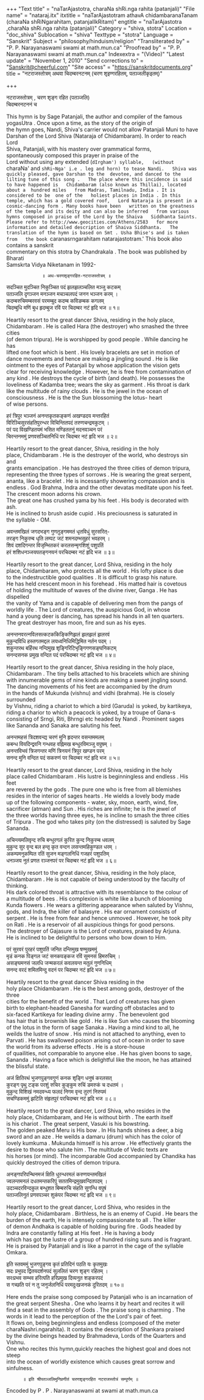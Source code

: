+++
"Text title" = "naTarAjastotra, charaNa shRi.nga rahita (patanjali)"
"File name" = "nataraj.itx"
itxtitle = "naTarAjastotram athavA chidambaranaTanam (charaNa shRiNgarahitam, patanjalIkRitam)"
engtitle = "naTarAjastotra ,charaNa shRi.nga rahita (patanjali)"
Category = "shiva, stotra"
Location = "doc_shiva"
Sublocation = "shiva"
Texttype = "stotra"
Language = "Sanskrit"
Subject = "philosophy/hinduism/religion"
"Transliterated by" = "P. P. Narayanaswami swami at math.mun.ca"
"Proofread by" = "P. P. Narayanaswami swami at math.mun.ca"
Indexextra = "(Video)"
"Latest update" = "November 1, 2010"
"Send corrections to" = "Sanskrit@cheerful.com"
"Site access" = "https://sanskritdocuments.org"
title = "नटराजस्तोत्रम् अथवा चिदम्बरनटनम् (चरण शृइण्गरहितम्, पतञ्जलीकृइतम्)"

+++
  
 नटराजस्तोत्रम् , चरण शृङ्ग रहित (पतञ्जलि)   
चिदम्बरनटननं च  
  
This hymn is by Sage Patanjali, the author and compiler of the famous  
yogasUtra . Once upon a time, as the story of the origin of  
the hymn goes, Nandi, Shiva's carrier would not allow Patanjali Muni to have  
Darshan of the Lord Shiva (Nataraja of Chidambaram).  In order to reach Lord  
Shiva, Patanjali, with his mastery over grammatical forms,  
spontaneously composed this prayer in praise of the  
Lord without using any extended (`dIrgham') syllable,  
(without `charaNa' and `shRi~Nga' i.e . leg and horn) to tease Nandi.  
Shiva was quickly pleased, gave Darshan to the  devotee, and danced to the  
lilting tune of this song .  
The place where this incidence is said to have happened is  
Chidambaram (also known as Thillai), located about a  hundred miles  
from Madras, Tamilnadu, India . It is considered to be  one of the  
holiest places in India . In this temple, which has a gold covered roof,  
Lord Nataraja is present in a cosmic-dancing form . Many books have been  
written on the greatness of the temple and its deity and can also be inferred  
from various hymns composed in praise of the Lord by the Shaiva  
Siddhanta Saints.  
Please refer to http://www.geocities.com/Athens/2583  
for more information and detailed description of Shaiva Siddhanta.  
The translation of the hymn is based on Smt . Usha Bhise's and is taken from  
the book `caranasrngarahitam natarajastotram.' This book also contains a sanskrit  
commentary on this stotra by Chandrakala . The book was published by Bharati  
Samskrta Vidya Niketanam in 1992-  
  
                 ॥ अथ-चरणशृङ्गरहित-नटराजस्तोत्रम् ॥  
  
सदञ्चित मुदञ्चित निकुञ्चित पदं झलझलञ्चलित मञ्जु कटकम्  
पतञ्जलि दृगञ्जन मनञ्जन मचञ्चलपदं जनन भञ्जन करम् ।  
कदम्बरुचिमम्बरवसं परमम्बुद कदम्ब कविडम्बक कगलम्  
चिदम्बुधि मणिं बुध हृदम्बुज रविं पर चिदम्बर नटं हृदि भज ॥ १॥  
  
  
Heartily resort to the great dancer Shiva, residing in the holy place,  
Chidambaram . He is called Hara (the destroyer) who smashed the three cities  
(of demon tripura). He is worshipped by good people . While dancing he has  
lifted one foot which is bent . His lovely bracelets are set in motion of  
dance movements and hence are making a jingling sound . He is like  
ointment to the eyes of Patanjali by whose application the vision gets  
clear for receiving knowledge . However, he is free from contamination of  
any kind . He destroys the cycle of birth (and death). He possesses the  
loveliness of Kadamba tree; wears the sky as garment . His throat is dark  
like the multitude of rainy clouds . He is the jewel in the ocean of  
consciousness . He is the the Sun blossoming  the lotus- heart  
of wise persons.  
  
हरं त्रिपुर भञ्जनं अनन्तकृतकङ्कणं अखण्डदय मन्तरहितं  
विरिञ्चिसुरसंहतिपुरन्धर विचिन्तितपदं तरुणचन्द्रमकुटम् ।  
परं पद विखण्डितयमं भसित मण्डिततनुं मदनवञ्चन परं  
चिरन्तनममुं प्रणवसञ्चितनिधिं पर चिदम्बर नटं हृदि भज ॥ २॥  
  
  
Heartily resort to the great dancer, Shiva, residing in the holy  
place, Chidambaram . He is the destroyer of the world, who destroys sin and  
grants emancipation . He has destroyed the three cities of demon tripura,  
representing the three types of sorrows . He is wearing the great serpent,  
ananta, like a bracelet . He is incessantly showering compassion and is  
endless . God Brahma, Indra and the other devatas meditate upon his feet.  
The crescent moon adorns his crown.  
The great one has crushed yama by his feet . His body is decorated with ash.  
He is inclined to brush aside cupid . His preciousness is saturated in  
the syllable - OM.  
  
अवन्तमखिलं जगदभङ्ग गुणतुङ्गममतं धृतविधुं सुरसरित्-  
तरङ्ग निकुरम्ब धृति लम्पट जटं शमनदम्भसुहरं भवहरम् ।  
शिवं दशदिगन्तर विजृम्भितकरं करलसन्मृगशिशुं पशुपतिं  
हरं शशिधनञ्जयपतङ्गनयनं परचिदम्बर नटं हृदि भज ॥ ३॥  
  
  
Heartily resort to the great dancer, Lord Shiva, residing in the holy  
place, Chidambaram, who protects all the world . His lofty place is due  
to the indestructible good qualities . It is difficult to grasp his nature.  
He has held crescent moon in his forehead . His matted hair is covetous  
of holding the multitude of waves of the divine river, Ganga . He has dispelled  
the vanity of Yama and is capable of delivering men from the pangs of  
worldly life . The Lord of creatures, the auspicious God, in whose  
hand a young deer is dancing, has spread his hands in all ten quarters.  
The great destroyer has moon, fire and sun as his eyes.  
  
अनन्तनवरत्नविलसत्कटककिङ्किणिझलं झलझलं झलरवं  
मुकुन्दविधि हस्तगतमद्दल लयध्वनिधिमिद्धिमित नर्तन पदम् ।  
शकुन्तरथ बर्हिरथ नन्दिमुख शृङ्गिरिटिभृङ्गिगणसङ्घनिकटम्  
सनन्दसनक प्रमुख वन्दित पदं परचिदम्बर नटं हृदि भज ॥ ४॥  
  
  
Heartily resort to the great dancer, Shiva residing in the holy place,  
Chidambaram . The tiny bells attached to his bracelets which are shining  
with innumerable gems of nine kinds are making a sweet jingling sound.  
The dancing movements of his feet are accompanied by the drum  
in the hands of Mukunda (vishnu) and vidhi (brahma). He is closely surrounded  
by Vishnu, riding a chariot to which a bird (Garuda) is yoked, by kartikeya,  
riding a charior to which a peacock is yoked, by a troupe of Gana-s  
consisting of Srngi, Riti, Bhrngi etc headed by Nandi . Prominent sages  
like Sananda and Sanaka are saluting his feet.  
  
अनन्तमहसं त्रिदशवन्द्य चरणं मुनि हृदन्तर वसन्तममलम्  
कबन्ध वियदिन्द्ववनि गन्धवह वह्निमख बन्धुरविमञ्जु वपुषम् ।  
अनन्तविभवं त्रिजगन्तर मणिं त्रिनयनं त्रिपुर खण्डन परम्  
सनन्द मुनि वन्दित पदं सकरुणं पर चिदम्बर नटं हृदि भज ॥ ५॥  
  
  
Heartily resort to the great dancer, Lord Shiva, residing in the holy  
place called Chidambaram . His lustre is beginningless and endless . His feet  
are revered by the gods . The pure one who is free from all blemishes  
resides in the interior of sages hearts . He wields a lovely body made  
up of the following components - water, sky, moon, earth, wind, fire,  
sacrificer (atman) and Sun . His riches are infinite; he is the jewel of  
the three worlds having three eyes, he is incline to smash the three cities  
of Tripura . The god who takes pity (on the distressed) is saluted by Sage  
Sananda.  
  
अचिन्त्यमलिवृन्द रुचि बन्धुरगलं कुरित कुन्द निकुरम्ब धवलम्  
मुकुन्द सुर वृन्द बल हन्तृ कृत वन्दन लसन्तमहिकुण्डल धरम् ।  
अकम्पमनुकम्पित रतिं सुजन मङ्गलनिधिं गजहरं पशुपतिम्  
धनञ्जय नुतं प्रणत रञ्जनपरं पर चिदम्बर नटं हृदि भज ॥ ६॥  
  
  
Heartily resort to the great dancer, Shiva, residing in the holy place,  
Chidambaram . He is not capable of being understood by the faculty of thinking.  
His dark colored throat is attractive with its resemblance to the colour of  
a multitude of bees . His complexion is white like a bunch of blooming  
Kunda flowers . He wears a glittering appearance when saluted by Vishnu,  
gods, and Indra, the killer of balasyre . His ear ornament consists of  
serpent . He is free from fear and hence unmoved . However, he took pity  
on Rati . He is a reservoir of all auspicious things for good persons.  
The destroyer of Gajasure is the Lord of creatures, praised by Arjuna.  
He is inclined to be delightful to persons who bow down to Him.  
  
परं सुरवरं पुरहरं पशुपतिं जनित दन्तिमुख षण्मुखममुं  
मृडं कनक पिङ्गल जटं सनकपङ्कज रविं सुमनसं हिमरुचिम् ।  
असङ्घमनसं जलधि जन्मकरलं कवलयन्त मतुलं गुणनिधिम्  
सनन्द वरदं शमितमिन्दु वदनं पर चिदम्बर नटं हृदि भज ॥ ७॥  
  
  
Heartily resort to the great dancer Shiva residing in the  
holy place Chidambaram . He is the best among gods, destroyer of the three  
cities for the benefit of the world . That Lord of creatures has given  
birth to elephant-headed Ganesha for warding off obstacles and to  
six-faced Kartikeya for leading divine army . The benevolent god  
has hair that is brownish like gold . He is like Sun who causes the blooming  
of the lotus in the form of sage Sanaka . Having a mind kind to all, he  
weilds the lustre of snow . His mind is not attached to anything, even to  
Parvati . He has swallowed poison arising out of ocean in order to save  
the world from its adverse effects . He is a store-house  
of quailities, not comparable to anyone else . He has given boons to sage,  
Sananda . Having a face which is delightful like the moon, he has attained  
the blissful state.  
  
अजं क्षितिरथं भुजगपुङ्गवगुणं कनक शृङ्गि धनुषं करलसत्  
कुरङ्ग पृथु टङ्क परशुं रुचिर कुङ्कुम रुचिं डमरुकं च दधतमं ।  
मुकुन्द विशिखं नमदवन्ध्य फलदं निगम वृन्द तुरगं निरुपमं  
सचण्डिकममुं झटिति संहृतपुरं परचिदम्बर नटं हृदि भज ॥ ८॥  
  
  
Heartily resort to the great dancer, Lord Shiva, who resides in the  
holy place, Chidambaram, and He is without birth . The earth itself  
is his chariot . The great serpent, Vasuki is his bowstring.  
The golden peaked Meru is His bow . In His hands shines a deer, a big  
sword and an aze . He weilds a damaru (drum) which has the color of  
lovely kumkuma . Mukunda himself is his arrow . He effectively grants the  
desire to those who salute him . The multitude of Vedic texts are  
his horses (or mind). The incomparable God accompanied by Chandika has  
quickly destroyed the cities of demon tripura.  
  
अनङ्गपरिपन्थिनमजं क्षिति धुरन्धरमलं करुणयन्तमखिलं  
ज्वलन्तमनलं दधतमन्तकरिपुं सततमिन्द्रमुखवन्दितपदम् ।  
उदञ्चदरविन्दकुल बन्धुशत बिम्बरुचि संहति सुगन्धि वपुषं  
पतञ्जलिनुतं प्रणवपञ्चर शुकंपर चिदम्बर नटं हृदि भज ॥ ९॥  
  
  
Heartily resort to the great dancer, Lord Shiva, who resides in the  
holy place, Chidambaram . Birthless, he is an enemy of Cupid . He bears the  
burden of the earth, He is intensely compassionate to all . The killer  
of demon Andhaka is capable of holding buring fire . Gods headed by  
Indra are constantly falling at His feet . He is having a body  
which has got the lustre of a group of hundred rising suns and is fragrant.  
He is praised by Patanjali and is like a parrot in the cage of the syllable  
Omkara.  
  
इति स्तवममुं भुजगपुङ्गव कृतं प्रतिदिनं पठति यः कृतमुखः  
सदः प्रभुपद द्वितयदर्शनपदं सुललितं चरण शृङ्ग रहितम् ।  
सरःप्रभव सम्भव हरित्पति हरिप्रमुख दिव्यनुत शङ्करपदं  
स गच्छति परं न तु जनुर्जलनिधिं परमदुःखजनकं दुरितदम् ॥ १०॥  
  
  
Here ends the praise song composed by Patanjali who is an incarnation of  
the great serpent Shesha . One who learns it by heart and recites it will  
find a seat in the assembly of Gods . The praise song is charming . The  
words in it lead to the perception of the   the Lord's pair of feet.  
It flows on, being beginningless and endless (composed of the meter  
charaNashri.ngarahita). It contains the description of Shankara praised  
by the divine beings headed by Brahmadeva, Lords of the Quarters and Vishnu.  
One who recites this hymn,quickly reaches the highest goal and does not steep  
into the ocean of worldly existence which causes great sorrow and sinfulness.  
  
          ॥ इति श्रीपतञ्जलिमुनिप्रणीतं चरणशृङ्गरहित नटराजस्तोत्रं सम्पूर्णम् ॥  
  
  
Encoded by P . P .  Narayanaswami at   swami at math.mun.ca  
  
